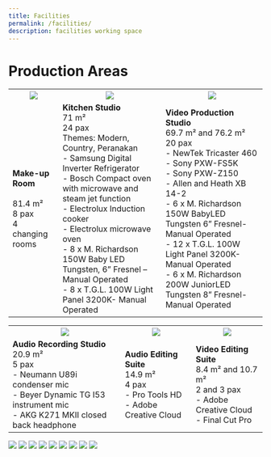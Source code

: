 ```yaml
---
title: Facilities
permalink: /facilities/
description: facilities working space
---
```

# Production Areas
<table>
	<tr style="border: 1px solid black; border-radius: 10px;">
		<th style="border: 1px solid black; border-radius: 10px;"><img src="https://drive.google.com/uc?export=view&amp;id=1kqG5yMwFdIOyzmidSQytfnncoGK7Mt5b"></th>
		<th><img src="https://drive.google.com/uc?export=view&amp;id=1NTcdpUQ3wfF37fr7VXyl6S2chAFkAi10"></th>
		<th><img src="https://drive.google.com/uc?export=view&amp;id=1xBTO-ZgZT5gvfLVlwslAYqCNuVor6Tiu"></th>
	</tr>
	<tr>
		<td>
			<b>Make-up Room</b>
			<br><br>81.4 m²
			<br>8 pax
			<br>4 changing rooms
		</td>
		<td>
			<b>Kitchen Studio</b>
			<br>71 m²
			<br>24 pax
			<br>Themes: Modern, Country, Peranakan
			<br>- Samsung Digital Inverter Refrigerator
			<br>- Bosch Compact oven with microwave and steam jet function
			<br>- Electrolux Induction cooker
			<br>- Electrolux microwave oven
			<br>   - 8 x M. Richardson 150W Baby LED Tungsten, 6” Fresnel – Manual Operated
			<br>- 8 x T.G.L. 100W Light Panel 3200K- Manual Operated
		</td>
		<td>
			<b>Video Production Studio</b>
			<br>69.7 m² and 76.2 m²
			<br>20 pax
			<br>- NewTek Tricaster 460
			<br>- Sony PXW-FS5K
			<br>- Sony PXW-Z150
			<br>- Allen and Heath XB 14-2 
			<br>- 6 x M. Richardson 150W BabyLED Tungsten 6” Fresnel- Manual Operated
			<br>- 12 x T.G.L. 100W Light Panel 3200K-Manual Operated
			<br>- 6 x M. Richardson 200W JuniorLED Tungsten 8” Fresnel- Manual Operated
		</td>
	</tr>
</table>


<table>
	<tr>
		<th><img src="https://drive.google.com/uc?export=view&amp;id=1J13ufD7KuQUJRkLizV3ThKxCr03wH4UP"></th>
		<th><img src="https://drive.google.com/uc?export=view&amp;id=1VTuJvTbiThS3T07kaeuJWw4R1M1JIhdp"></th>
		<th><img src="https://drive.google.com/uc?export=view&amp;id=1-N2fpVWU5o16bPO768r5N19t4qi1JGXl"></th>
	</tr>
	<tr>
		<td>
			<b>Audio Recording Studio</b>
			<br>20.9 m²
			<br>5 pax
			<br>- Neumann U89i condenser mic
			<br>- Beyer Dynamic TG I53 instrument mic
			<br>- AKG K271 MKII closed back headphone
		</td>
		<td>
			<b>Audio Editing Suite</b>
			<br>14.9 m²
			<br>4 pax
			<br>- Pro Tools HD
			<br>- Adobe Creative Cloud
		</td>
		<td>
			<b>Video Editing Suite</b>
			<br>8.4 m² and 10.7 m²
			<br>2 and 3 pax
			<br>- Adobe Creative Cloud
			<br>- Final Cut Pro
		</td>
	</tr>
</table>


<img src="https://drive.google.com/uc?export=view&amp;id=1kqG5yMwFdIOyzmidSQytfnncoGK7Mt5b">
<img src="https://drive.google.com/uc?export=view&amp;id=1NTcdpUQ3wfF37fr7VXyl6S2chAFkAi10">
<img src="https://drive.google.com/uc?export=view&amp;id=1xBTO-ZgZT5gvfLVlwslAYqCNuVor6Tiu">
<img src="https://drive.google.com/uc?export=view&amp;id=1J13ufD7KuQUJRkLizV3ThKxCr03wH4UP">
<img src="https://drive.google.com/uc?export=view&amp;id=1VTuJvTbiThS3T07kaeuJWw4R1M1JIhdp">
<img src="https://drive.google.com/uc?export=view&amp;id=1-N2fpVWU5o16bPO768r5N19t4qi1JGXl">
<img src="https://drive.google.com/uc?export=view&amp;id=1OF0BzoBP9uPYTF5OUVfR3za6AsRU8PEq">
<img src="https://drive.google.com/uc?export=view&amp;id=1WAPJX8Hnhj-rcGxJCHUDW1-owPo4Kl9U">
<img src="https://drive.google.com/uc?export=view&amp;id=1RQFvYmTfmC-qO2GeD7w0NiXqCnyufUq6">